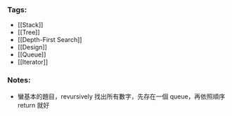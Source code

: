 ### Tags:
- [[Stack]]
- [[Tree]]
- [[Depth-First Search]]
- [[Design]]
- [[Queue]]
- [[Iterator]]
### Notes:
- 蠻基本的題目，revursively 找出所有數字，先存在一個 queue，再依照順序 return 就好